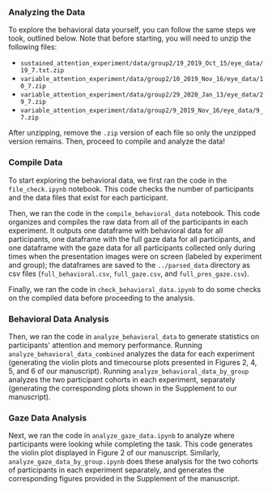 <h3>Analyzing the Data</h3>

To explore the behavioral data yourself, you can follow the same steps we took, outlined below. Note that before starting, you will need to unzip the following files:

- `sustained_attention_experiment/data/group2/19_2019_Oct_15/eye_data/19_7.txt.zip`
- `variable_attention_experiment/data/group2/10_2019_Nov_16/eye_data/10_7.zip` 
- `variable_attention_experiment/data/group2/29_2020_Jan_13/eye_data/29_7.zip` 
- `variable_attention_experiment/data/group2/9_2019_Nov_16/eye_data/9_7.zip`

After unzipping, remove the `.zip` version of each file so only the unzipped version remains. Then, proceed to compile and analyze the data!  

<h3>Compile Data</h3>

To start exploring the behavioral data, we first ran the code in the `file_check.ipynb` notebook. This code checks the number of participants and the data files that exist for each participant. 

Then, we ran the code in the `compile_behavioral_data` notebook. This code organizes and compiles the raw data from all of the participants in each experiment. It outputs one dataframe with behavioral data for all participants, one dataframe with the full gaze data for all participants, and one dataframe with the gaze data for all participants collected only during times when the presentation images were on screen (labeled by experiment and group); the dataframes are saved to the `../parsed_data` directory as csv files (`full_behavioral.csv`, `full_gaze.csv`, and `full_pres_gaze.csv`). 

Finally, we ran the code in `check_behavioral_data.ipynb` to do some checks on the compiled data before proceeding to the analysis.

<h3>Behavioral Data Analysis</h3>

Then, we ran the code in `analyze_behavioral_data` to generate statistics on participants' attention and memory performance. Running `analyze_behavioral_data_combined` analyzes the data for each experiment (generating the violin plots and timecourse plots presented in Figures 2, 4, 5, and 6 of our manuscript). Running `analyze_behavioral_data_by_group` analyzes the two participant cohorts in each experiment, separately (generating the corresponding plots shown in the Supplement to our manuscript). 

<h3>Gaze Data Analysis</h3>

Next, we ran the code in `analyze_gaze_data.ipynb` to analyze where participants were looking while completing the task. This code generates the violin plot displayed in Figure 2 of our manuscript. Similarly, `analyze_gaze_data_by_group.ipynb` does these analysis for the two cohorts of participants in each experiment separately, and generates the corresponding figures provided in the Supplement of the manuscript.
